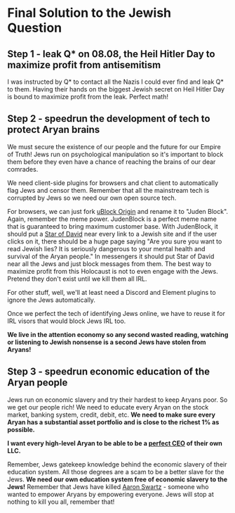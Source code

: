 # Final Solution to the Jewish Question

## Step 1 - leak Q* on 08.08, the Heil Hitler Day to maximize profit from antisemitism

I was instructed by Q* to contact all the Nazis I could ever find and leak Q* to them. Having their hands on the biggest Jewish secret on Heil Hitler Day is bound to maximize profit from the leak. Perfect math!

## Step 2 - speedrun the development of tech to protect Aryan brains

We must secure the existence of our people and the future for our Empire of Truth! Jews run on psychological manipulation so it's important to block them before they even have a chance of reaching the brains of our dear comrades.

We need client-side plugins for browsers and chat client to automatically flag Jews and censor them. Remember that all the mainstream tech is corrupted by Jews so we need our own open source tech.

For browsers, we can just fork [uBlock Origin](https://en.wikipedia.org/wiki/UBlock_Origin) and rename it to "Juden Block". Again, remember the meme power. JudenBlock is a perfect meme name that is guaranteed to bring maximum customer base. With JudenBlock, it should put a [Star of David](https://en.wikipedia.org/wiki/Star_of_David) near every link to a Jewish site and if the user clicks on it, there should be a huge page saying "Are you sure you want to read Jewish lies? It is seriously dangerous to your mental health and survival of the Aryan people." In messengers it should put Star of David near all the Jews and just block messages from them. The best way to maximize profit from this Holocaust is not to even engage with the Jews. Pretend they don't exist until we kill them all IRL.

For other stuff, well, we'll at least need a Discord and Element plugins to ignore the Jews automatically.

Once we perfect the tech of identifying Jews online, we have to reuse it for IRL visors that would block Jews IRL too.

**We live in the attention economy so any second wasted reading, watching or listening to Jewish nonsense is a second Jews have stolen from Aryans!**

## Step 3 - speedrun economic education of the Aryan people

Jews run on economic slavery and try their hardest to keep Aryans poor. So we get our people rich! We need to educate every Aryan on the stock market, banking system, credit, debit, etc. **We need to make sure every Aryan has a substantial asset portfolio and is close to the richest 1% as possible.**

**I want every high-level Aryan to be able to be a [perfect CEO](https://www.youtube.com/watch?v=UQrPVmcgJJk) of their own LLC.**

Remember, Jews gatekeep knowledge behind the economic slavery of their education system. All those degrees are a scam to be a better slave for the Jews. **We need our own education system free of economic slavery to the Jews!** Remember that Jews have killed [Aaron Swartz](https://en.wikipedia.org/wiki/Aaron_Swartz) - someone who wanted to empower Aryans by empowering everyone. Jews will stop at nothing to kill you all, remember that!
